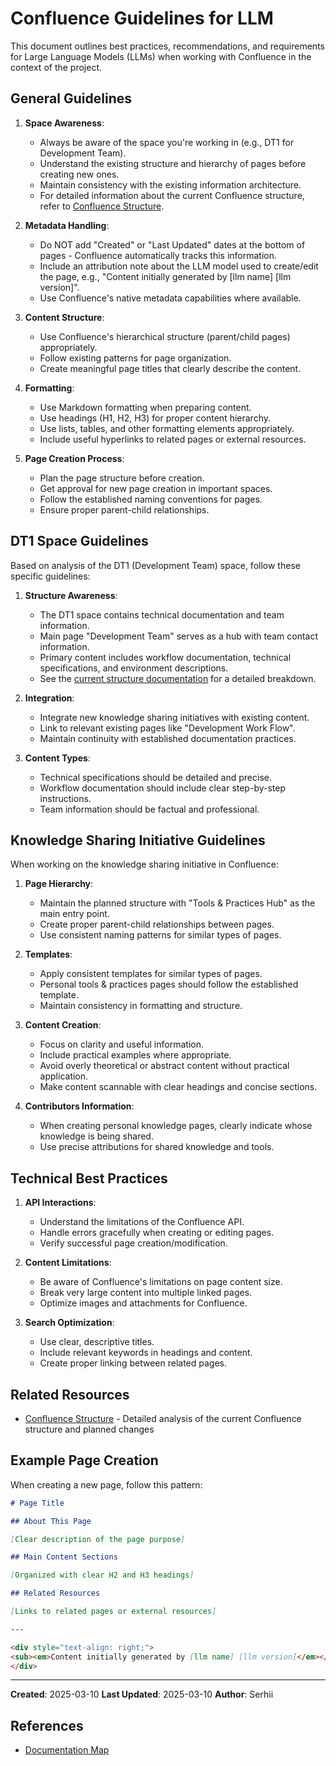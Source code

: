 # Confluence Guidelines for LLM

This document outlines best practices, recommendations, and requirements for Large Language Models (LLMs) when working with Confluence in the context of the project.

## General Guidelines

1. **Space Awareness**:

   - Always be aware of the space you're working in (e.g., DT1 for Development Team).
   - Understand the existing structure and hierarchy of pages before creating new ones.
   - Maintain consistency with the existing information architecture.
   - For detailed information about the current Confluence structure, refer to [Confluence Structure](../architecture/confluence-structure.md).

2. **Metadata Handling**:

   - Do NOT add "Created" or "Last Updated" dates at the bottom of pages - Confluence automatically tracks this information.
   - Include an attribution note about the LLM model used to create/edit the page, e.g., "Content initially generated by [llm name] [llm version]".
   - Use Confluence's native metadata capabilities where available.

3. **Content Structure**:

   - Use Confluence's hierarchical structure (parent/child pages) appropriately.
   - Follow existing patterns for page organization.
   - Create meaningful page titles that clearly describe the content.

4. **Formatting**:

   - Use Markdown formatting when preparing content.
   - Use headings (H1, H2, H3) for proper content hierarchy.
   - Use lists, tables, and other formatting elements appropriately.
   - Include useful hyperlinks to related pages or external resources.

5. **Page Creation Process**:
   - Plan the page structure before creation.
   - Get approval for new page creation in important spaces.
   - Follow the established naming conventions for pages.
   - Ensure proper parent-child relationships.

## DT1 Space Guidelines

Based on analysis of the DT1 (Development Team) space, follow these specific guidelines:

1. **Structure Awareness**:

   - The DT1 space contains technical documentation and team information.
   - Main page "Development Team" serves as a hub with team contact information.
   - Primary content includes workflow documentation, technical specifications, and environment descriptions.
   - See the [current structure documentation](../architecture/confluence-structure.md#current-structure-overview) for a detailed breakdown.

2. **Integration**:

   - Integrate new knowledge sharing initiatives with existing content.
   - Link to relevant existing pages like "Development Work Flow".
   - Maintain continuity with established documentation practices.

3. **Content Types**:
   - Technical specifications should be detailed and precise.
   - Workflow documentation should include clear step-by-step instructions.
   - Team information should be factual and professional.

## Knowledge Sharing Initiative Guidelines

When working on the knowledge sharing initiative in Confluence:

1. **Page Hierarchy**:

   - Maintain the planned structure with "Tools & Practices Hub" as the main entry point.
   - Create proper parent-child relationships between pages.
   - Use consistent naming patterns for similar types of pages.

2. **Templates**:

   - Apply consistent templates for similar types of pages.
   - Personal tools & practices pages should follow the established template.
   - Maintain consistency in formatting and structure.

3. **Content Creation**:

   - Focus on clarity and useful information.
   - Include practical examples where appropriate.
   - Avoid overly theoretical or abstract content without practical application.
   - Make content scannable with clear headings and concise sections.

4. **Contributors Information**:
   - When creating personal knowledge pages, clearly indicate whose knowledge is being shared.
   - Use precise attributions for shared knowledge and tools.

## Technical Best Practices

1. **API Interactions**:

   - Understand the limitations of the Confluence API.
   - Handle errors gracefully when creating or editing pages.
   - Verify successful page creation/modification.

2. **Content Limitations**:

   - Be aware of Confluence's limitations on page content size.
   - Break very large content into multiple linked pages.
   - Optimize images and attachments for Confluence.

3. **Search Optimization**:
   - Use clear, descriptive titles.
   - Include relevant keywords in headings and content.
   - Create proper linking between related pages.

## Related Resources

- [Confluence Structure](../architecture/confluence-structure.md) - Detailed analysis of the current Confluence structure and planned changes

## Example Page Creation

When creating a new page, follow this pattern:

```markdown
# Page Title

## About This Page

[Clear description of the page purpose]

## Main Content Sections

[Organized with clear H2 and H3 headings]

## Related Resources

[Links to related pages or external resources]

---

<div style="text-align: right;">
<sub><em>Content initially generated by [llm name] [llm version]</em></sub>
</div>
```

---

**Created**: 2025-03-10
**Last Updated**: 2025-03-10
**Author**: Serhii

## References

- [Documentation Map](../navigation/documentation-map.md)
